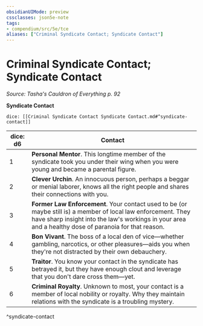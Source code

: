 ```yaml
---
obsidianUIMode: preview
cssclasses: json5e-note
tags:
- compendium/src/5e/tce
aliases: ["Criminal Syndicate Contact; Syndicate Contact"]
---
```

# Criminal Syndicate Contact; Syndicate Contact
*Source: Tasha's Cauldron of Everything p. 92* 

**Syndicate Contact**

`dice: [[Criminal Syndicate Contact Syndicate Contact.md#^syndicate-contact]]`

| dice: d6 | Contact |
|----------|---------|
| 1 | **Personal Mentor**. This longtime member of the syndicate took you under their wing when you were young and became a parental figure. |
| 2 | **Clever Urchin**. An innocuous person, perhaps a beggar or menial laborer, knows all the right people and shares their connections with you. |
| 3 | **Former Law Enforcement**. Your contact used to be (or maybe still is) a member of local law enforcement. They have sharp insight into the law's workings in your area and a healthy dose of paranoia for that reason. |
| 4 | **Bon Vivant**. The boss of a local den of vice—whether gambling, narcotics, or other pleasures—aids you when they're not distracted by their own debauchery. |
| 5 | **Traitor**. You know your contact in the syndicate has betrayed it, but they have enough clout and leverage that you don't dare cross them—yet. |
| 6 | **Criminal Royalty**. Unknown to most, your contact is a member of local nobility or royalty. Why they maintain relations with the syndicate is a troubling mystery. |
^syndicate-contact
